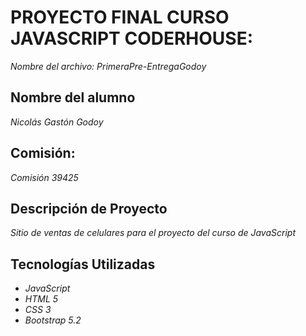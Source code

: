 # PROYECTO FINAL CURSO JAVASCRIPT CODERHOUSE: 
*Nombre del archivo: PrimeraPre-EntregaGodoy*

## Nombre del alumno
*Nicolás Gastón Godoy*

## Comisión: 
*Comisión 39425*

## Descripción de Proyecto
*Sitio de ventas de celulares para el proyecto del curso de JavaScript* 

## Tecnologías Utilizadas
- *JavaScript*
- *HTML 5*
- *CSS 3*
- *Bootstrap 5.2*